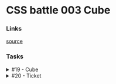 # CSS battle 003 Cube

### Links

[source](https://cssbattle.dev/battle/3)

### Tasks

<details>
  <summary>#19 - Cube</summary>

[Task](https://cssbattle.dev/play/19)

    <p a><p b><p c>
    <style>
      * {
        margin: 48px 75px;
        background: #0B2429;
      }
      p {
        margin: 0;
      }
      [a], [b] {
        width: 71px;
        height: 72px;
      }
      [a] {
        float: left;
        margin: 0px -21px;
        transform: skewY(-45deg);
        background: #998235;
      }
      [b] {
        margin: -16px 50px;
        transform: skewY(45deg);
        background: #1A4341;
      }
      [c] {
        width: 100px;
        height: 100px;
        transform: rotate(45deg);
        background: #F3AC3C;
      }
    </style>

</details>

<details>
  <summary>#20 - Ticket</summary>

[Task](https://cssbattle.dev/play/20)

    <p a><p b><p c><p d><p e><p f>
    <style>
      body {
        margin: 100px;
        background: linear-gradient(90deg, #F7EC7D 60%, 0, #E38F66);
        box-shadow: 0px 0px 0px 100px #62306D;
      }
      p {
        width: 40px;
        height: 40px;
        border-radius: 50%;
        position: fixed;
        background: #62306D;
      }
      [a], [b] {
        left: 80px;
      }
      [a], [c] {
        top: 64px;
      }
      [c], [d] {
        left: 280px;
      }
      [b], [d] {
        top: 164px;
      }
      [e], [f] {
        width: 20px;
        height: 20px;
        left: 230px;
      }
      [e] {
        top: 74px;
      }
      [f] {
        top: 174px;
      }
    </style>

</details>

